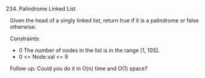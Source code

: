 234. Palindrome Linked List

Given the head of a singly linked list, return true if it is a palindrome or false otherwise.

Constraints:

- 0 The number of nodes in the list is in the range [1, 105].
- 0 <= Node.val <= 9
 
Follow up: Could you do it in O(n) time and O(1) space?
